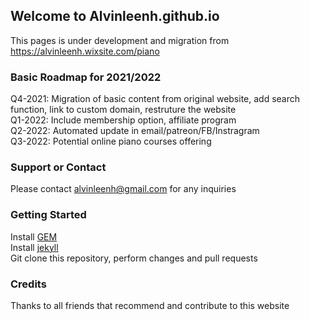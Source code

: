 ## Welcome to Alvinleenh.github.io

This pages is under development and migration from https://alvinleenh.wixsite.com/piano

### Basic Roadmap for 2021/2022

Q4-2021: Migration of basic content from original website, add search function, link to custom domain, restruture the website  
Q1-2022: Include membership option, affiliate program  
Q2-2022: Automated update in email/patreon/FB/Instragram  
Q3-2022: Potential online piano courses offering  

### Support or Contact
Please contact alvinleenh@gmail.com for any inquiries

### Getting Started
Install [GEM](https://jekyllrb.com/docs/installation/)  
Install [jekyll](https://jekyllrb.com)  
Git clone this repository, perform changes and pull requests

### Credits
Thanks to all friends that recommend and contribute to this website
